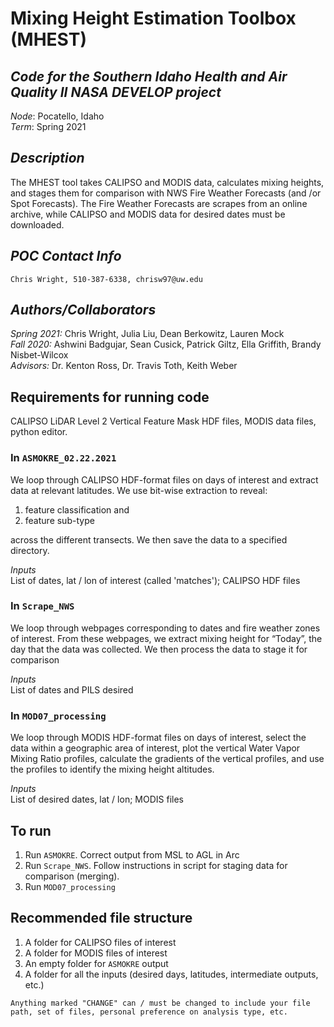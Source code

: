 # Mixing Height Estimation Toolbox (MHEST)
*Code for the Southern Idaho Health and Air Quality II NASA DEVELOP project*
---

*Node*: Pocatello, Idaho <br />
*Term*: Spring 2021

## *Description*
The MHEST tool takes CALIPSO and MODIS data, calculates mixing heights, and stages them for comparison with NWS Fire Weather Forecasts (and /or Spot Forecasts). The Fire Weather Forecasts are scrapes from an online archive, while CALIPSO and MODIS data for desired dates must be downloaded.

## *POC Contact Info*
`Chris Wright, 510-387-6338, chrisw97@uw.edu`

## *Authors/Collaborators*
*Spring 2021:* Chris Wright, Julia Liu, Dean Berkowitz, Lauren Mock <br />
*Fall 2020:* Ashwini Badgujar, Sean Cusick, Patrick Giltz, Ella Griffith, Brandy Nisbet-Wilcox <br />
*Advisors:* Dr. Kenton Ross, Dr. Travis Toth, Keith Weber

## Requirements for running code
CALIPSO LiDAR Level 2 Vertical Feature Mask HDF files, MODIS data files, python editor. 

### In `ASMOKRE_02.22.2021`
We loop through CALIPSO HDF-format files on days of interest and extract data at relevant latitudes. We use bit-wise extraction to reveal:
1. feature classification and
2. feature sub-type

across the different transects. We then save the data to a specified directory. 

*Inputs* <br />
List of dates, lat / lon of interest (called 'matches'); CALIPSO HDF files

### In `Scrape_NWS` 
We loop through webpages corresponding to dates and fire weather zones of interest. From these webpages, we extract mixing height for “Today”, the day that the data was collected. We then process the data to stage it for comparison

*Inputs* <br />
List of dates and PILS desired

### In `MOD07_processing`
We loop through MODIS HDF-format files on days of interest, select the data within a geographic area of interest, plot the vertical Water Vapor Mixing Ratio profiles, calculate the gradients of the vertical profiles, and use the profiles to identify the mixing height altitudes. 

*Inputs* <br />
List of desired dates, lat / lon; MODIS files

## To run
1. Run `ASMOKRE`. Correct output from MSL to AGL in Arc
2. Run `Scrape_NWS`. Follow instructions in script for staging data for comparison (merging).
3. Run `MOD07_processing`

## Recommended file structure
1. A folder for CALIPSO files of interest
2. A folder for MODIS files of interest
3. An empty folder for ```ASMOKRE``` output
4. A folder for all the inputs (desired days, latitudes, intermediate outputs, etc.)

```Anything marked "CHANGE" can / must be changed to include your file path, set of files, personal preference on analysis type, etc.```
